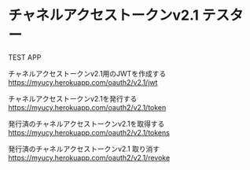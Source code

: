 # チャネルアクセストークンv2.1 テスター  
  
TEST APP  
  
チャネルアクセストークンv2.1用のJWTを作成する  
https://myucy.herokuapp.com/oauth2/v2.1/jwt  
  
チャネルアクセストークンv2.1を発行する  
https://myucy.herokuapp.com/oauth2/v2.1/token  
  
発行済のチャネルアクセストークンv2.1を取得する  
https://myucy.herokuapp.com/oauth2/v2.1/tokens  
  
発行済のチャネルアクセストークンv2.1 取り消す  
https://myucy.herokuapp.com/oauth2/v2.1/revoke  